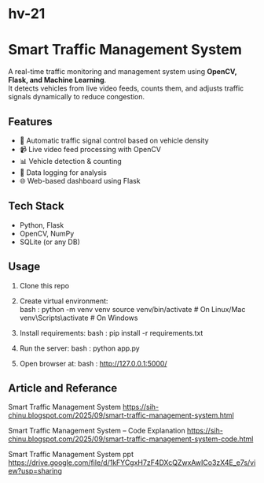 # hv-21

# Smart Traffic Management System  

A real-time traffic monitoring and management system using **OpenCV, Flask, and Machine Learning**.  
It detects vehicles from live video feeds, counts them, and adjusts traffic signals dynamically to reduce congestion.  

## Features  
- 🚦 Automatic traffic signal control based on vehicle density  
- 📹 Live video feed processing with OpenCV  
- 📊 Vehicle detection & counting  
- 💾 Data logging for analysis  
- 🌐 Web-based dashboard using Flask  

## Tech Stack  
- Python, Flask  
- OpenCV, NumPy  
- SQLite (or any DB)  

## Usage  
1. Clone this repo  
2. Create virtual environment:  
   bash :
   python -m venv venv
   source venv/bin/activate   # On Linux/Mac  
   venv\Scripts\activate      # On Windows

3. Install requirements:
   bash :
   pip install -r requirements.txt

4.	Run the server:
   bash :
   python app.py

5.	Open browser at:
   bash :
   http://127.0.0.1:5000/

## Article and Referance

Smart Traffic Management System
https://sih-chinu.blogspot.com/2025/09/smart-traffic-management-system.html

Smart Traffic Management System – Code Explanation
https://sih-chinu.blogspot.com/2025/09/smart-traffic-management-system-code.html

Smart Traffic Management System ppt
https://drive.google.com/file/d/1kFYCgxH7zF4DXcQZwxAwICo3zX4E_e7s/view?usp=sharing


